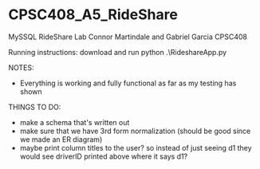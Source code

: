 # CPSC408_A5_RideShare

MySSQL RideShare Lab
Connor Martindale and Gabriel Garcia
CPSC408

Running instructions:
download and run python .\RideshareApp.py


NOTES:
- Everything is working and fully functional as far as my testing has shown



THINGS TO DO:
- make a schema that's written out
- make sure that we have 3rd form normalization (should be good since we made an ER diagram)
- maybe print column titles to the user? so instead of just seeing d1 they would see driverID printed above where it says d1?


